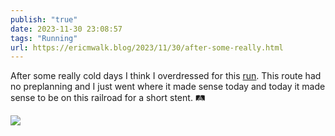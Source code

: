 ```yaml
---
publish: "true"
date: 2023-11-30 23:08:57
tags: "Running"
url: https://ericmwalk.blog/2023/11/30/after-some-really.html
---
```


After some really cold days I think I overdressed for this [run](https://strava.com/activities/10307447086). This route had no preplanning and I just went where it made sense today and today it made sense to be on this railroad for a short stent. 🛤️

![](https://ericmwalk.blog/uploads/2023/9e56b29d-9b9f-4f03-8e95-67ca6578a7c7.jpg)